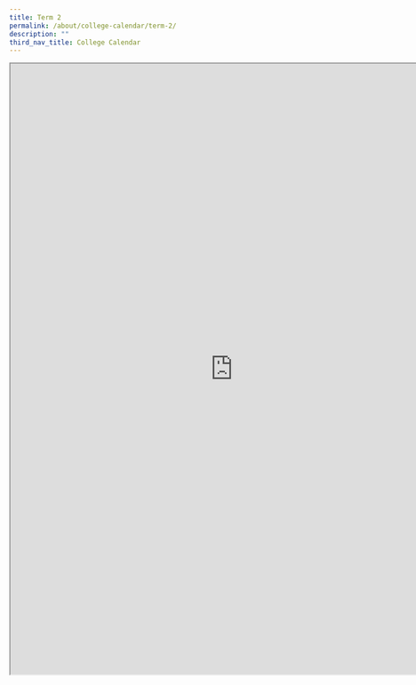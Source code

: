 ```yaml
---
title: Term 2
permalink: /about/college-calendar/term-2/
description: ""
third_nav_title: College Calendar
---
```


<iframe src="https://docs.google.com/document/d/e/2PACX-1vQcvR_CaCIajJgLYRY1VO7cvuFmJzGgf1s76U5RjtoDg7DJq6-AsVt9i5y39X7rMw/pub?embedded=true" width=800px height=1100px scrolling="no"></iframe>